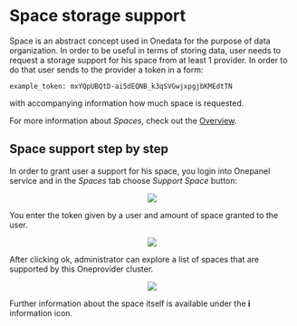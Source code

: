 # Space storage support

Space is an abstract concept used in Onedata for the purpose of data organization. In order to be useful in terms of storing data, user needs to request a storage support for his space from at least 1 provider. In order to do that user sends to the provider a token in a form:

~~~
example_token: mxYQpUBQtD-ai5dEQNB_k3qSVGwjxpgjbKMEdtTN
~~~
with accompanying information how much space is requested.

For more information about *Spaces*, check out the [Overview](overview.md).


## Space support step by step
In order to grant user a support for his space,  you login into Onepanel service and in the *Spaces* tab choose *Support Space* button:

<p align="center"><img src="img/admin/space_support_step2.png"></p>

You enter the token given by a user and amount of space granted to the user.

<p align="center"><img src="img/admin/space_support_step3.png"></p>

After clicking ok, administrator can explore a list of spaces that are supported by this Oneprovider cluster.

<p align="center"><img src="img/admin/space_support_step4.png"></p>

Further information about the space itself is available under the **i** information icon.
